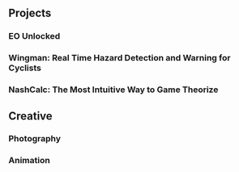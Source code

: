 ## Projects

### EO Unlocked

### Wingman: Real Time Hazard Detection and Warning for Cyclists 

### NashCalc: The Most Intuitive Way to Game Theorize 

## Creative 

### Photography

### Animation


